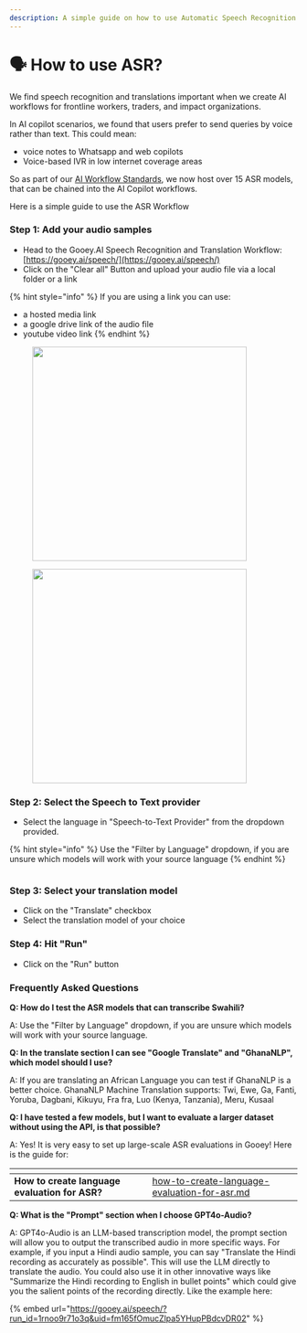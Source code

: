 ```yaml
---
description: A simple guide on how to use Automatic Speech Recognition
---
```


# 🗣️ How to use ASR?

We find speech recognition and translations important when we create AI workflows for frontline workers, traders, and impact organizations.&#x20;

In AI copilot scenarios, we found that users prefer to send queries by voice rather than text. This could mean:&#x20;

* voice notes to Whatsapp and web copilots
* Voice-based IVR in low internet coverage areas

So as part of our [AI Workflow Standards](https://blog.gooey.ai/workflow-standards), we now host over 15 ASR models, that can be chained into the AI Copilot workflows.&#x20;

Here is a simple guide to use the ASR Workflow

### Step 1: Add your audio samples

* Head to the Gooey.AI Speech Recognition and Translation Workflow: [https://gooey.ai/speech/](https://gooey.ai/speech/)
* Click on the "Clear all" Button and upload your audio file via a local folder or a link&#x20;

{% hint style="info" %}
If you are using a link you can use: &#x20;

* a hosted media link&#x20;
* a google drive link of the audio file&#x20;
* youtube video link
{% endhint %}



<div>

<figure><img src="../../.gitbook/assets/Screenshot 2024-10-30 at 1.27.20 PM.png" alt="" width="375"><figcaption></figcaption></figure>

 

<figure><img src="../../.gitbook/assets/Screenshot 2024-10-30 at 1.28.00 PM.png" alt="" width="375"><figcaption></figcaption></figure>

</div>

### Step 2: Select the Speech to Text provider&#x20;

* Select the language in "Speech-to-Text Provider" from the dropdown provided.

{% hint style="info" %}
Use the "Filter by Language"  dropdown, if you are unsure which models will work with your source language
{% endhint %}

<figure><img src="../../.gitbook/assets/Screenshot 2024-10-30 at 1.35.22 PM.png" alt=""><figcaption></figcaption></figure>

### Step 3: Select your translation model

* Click on the "Translate" checkbox
* Select the translation model of your choice

### Step 4: Hit "Run"

* Click on the "Run" button&#x20;

### Frequently Asked Questions <a href="#frequently-asked-questions" id="frequently-asked-questions"></a>

**Q: How do I test the ASR models that can transcribe Swahili?**

A: Use the "Filter by Language" dropdown, if you are unsure which models will work with your source language.

**Q: In the translate section I can see "Google Translate" and "GhanaNLP", which model should I use?**

A: If you are translating an African Language you can test if GhanaNLP is a better choice. GhanaNLP Machine Translation supports: Twi, Ewe, Ga, Fanti, Yoruba, Dagbani, Kikuyu, Fra fra, Luo (Kenya, Tanzania), Meru, Kusaal

**Q: I have tested a few models, but I want to evaluate a larger dataset without using the API, is that possible?**

A: Yes! It is very easy to set up large-scale ASR evaluations in Gooey! Here is the guide for:&#x20;

<table data-view="cards"><thead><tr><th></th><th data-hidden data-card-target data-type="content-ref"></th></tr></thead><tbody><tr><td><strong>How to create language evaluation for ASR?</strong></td><td><a href="how-to-create-language-evaluation-for-asr.md">how-to-create-language-evaluation-for-asr.md</a></td></tr></tbody></table>

**Q: What is the "Prompt" section when I choose GPT4o-Audio?**

A: GPT4o-Audio is an LLM-based transcription model, the prompt section will allow you to output the transcribed audio in more specific ways. For example, if you input a Hindi audio sample, you can say "Translate the Hindi recording as accurately as possible". This will use the LLM directly to translate the audio. You could also use it in other innovative ways like "Summarize the Hindi recording to English in bullet points" which could give you the salient points of the recording directly. Like the example here:&#x20;

{% embed url="https://gooey.ai/speech/?run_id=1rnoo9r71o3q&uid=fm165fOmucZlpa5YHupPBdcvDR02" %}

